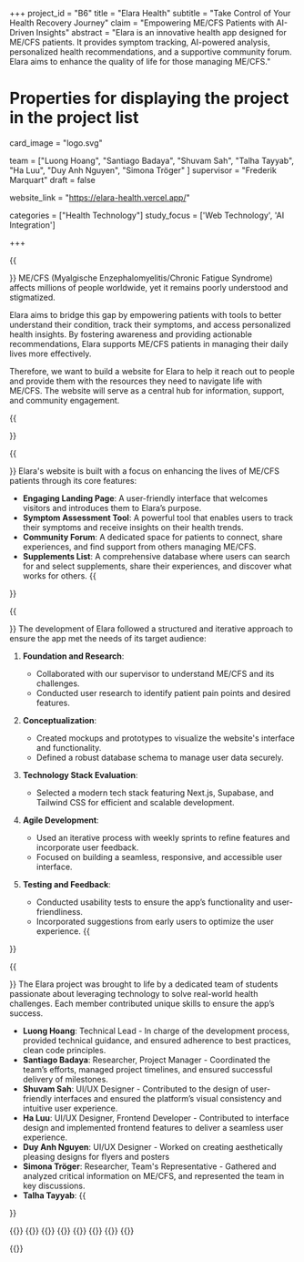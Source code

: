 +++
project_id = "B6"
title = "Elara Health"
subtitle = "Take Control of Your Health Recovery Journey"
claim = "Empowering ME/CFS Patients with AI-Driven Insights"
abstract = "Elara is an innovative health app designed for ME/CFS patients. It provides symptom tracking, AI-powered analysis, personalized health recommendations, and a supportive community forum. Elara aims to enhance the quality of life for those managing ME/CFS."

# Properties for displaying the project in the project list
card_image = "logo.svg"

team = ["Luong Hoang", "Santiago Badaya", "Shuvam Sah", "Talha Tayyab", "Ha Luu", "Duy Anh Nguyen", "Simona Tröger" ]
supervisor = "Frederik Marquart"
draft = false

website_link = "https://elara-health.vercel.app/"

categories = ["Health Technology"]
study_focus = ['Web Technology', 'AI Integration']

+++

{{<section title="Our Goal">}}
ME/CFS (Myalgische Enzephalomyelitis/Chronic Fatigue Syndrome) affects millions of people worldwide, yet it remains poorly understood and stigmatized.

Elara aims to bridge this gap by empowering patients with tools to better understand their condition, track their symptoms, and access personalized health insights. By fostering awareness and providing actionable recommendations, Elara supports ME/CFS patients in managing their daily lives more effectively.

Therefore, we want to build a website for Elara to help it reach out to people and provide them with the resources they need to navigate life with ME/CFS. The website will serve as a central hub for information, support, and community engagement.

{{</section>}}

{{<section title="Features">}}
Elara's website is built with a focus on enhancing the lives of ME/CFS patients through its core features:

- **Engaging Landing Page**: A user-friendly interface that welcomes visitors and introduces them to Elara’s purpose.
- **Symptom Assessment Tool**: A powerful tool that enables users to track their symptoms and receive insights on their health trends.
- **Community Forum**: A dedicated space for patients to connect, share experiences, and find support from others managing ME/CFS.
- **Supplements List**: A comprehensive database where users can search for and select supplements, share their experiences, and discover what works for others.
  {{</section>}}

{{<section title="Process">}}
The development of Elara followed a structured and iterative approach to ensure the app met the needs of its target audience:

1. **Foundation and Research**:

   - Collaborated with our supervisor to understand ME/CFS and its challenges.
   - Conducted user research to identify patient pain points and desired features.

2. **Conceptualization**:

   - Created mockups and prototypes to visualize the website's interface and functionality.
   - Defined a robust database schema to manage user data securely.

3. **Technology Stack Evaluation**:

   - Selected a modern tech stack featuring Next.js, Supabase, and Tailwind CSS for efficient and scalable development.

4. **Agile Development**:

   - Used an iterative process with weekly sprints to refine features and incorporate user feedback.
   - Focused on building a seamless, responsive, and accessible user interface.

5. **Testing and Feedback**:
   - Conducted usability tests to ensure the app’s functionality and user-friendliness.
   - Incorporated suggestions from early users to optimize the user experience.
     {{</section>}}

{{<section title="Team">}}
The Elara project was brought to life by a dedicated team of students passionate about leveraging technology to solve real-world health challenges. Each member contributed unique skills to ensure the app’s success.

- **Luong Hoang**: Technical Lead - In charge of the development process, provided technical guidance, and ensured adherence to best practices, clean code principles.
- **Santiago Badaya**: Researcher, Project Manager - Coordinated the team’s efforts, managed project timelines, and ensured successful delivery of milestones.
- **Shuvam Sah**: UI/UX Designer - Contributed to the design of user-friendly interfaces and ensured the platform’s visual consistency and intuitive user experience.
- **Ha Luu**: UI/UX Designer, Frontend Developer - Contributed to interface design and implemented frontend features to deliver a seamless user experience.
- **Duy Anh Nguyen**: UI/UX Designer - Worked on creating aesthetically pleasing designs for flyers and posters
- **Simona Tröger**: Researcher, Team's Representative - Gathered and analyzed critical information on ME/CFS, and represented the team in key discussions.
- **Talha Tayyab**:
  {{</section>}}

{{<gallery>}}
{{<team-member image="luong.webp" name="Luong Hoang">}}
{{<team-member image="simona.webp" name="Simona Tröger">}}
{{<team-member image="shuvam.webp" name="Shuvam Sah">}}
{{<team-member image="santiago.webp" name="Santiago Badaya">}}
{{<team-member image="talha.webp" name="Talha Tayyab">}}
{{<team-member image="talha.webp" name="Duy Anh Nguyen">}}
{{<team-member image="talha.webp" name="Ha Luu">}}

{{</gallery>}}
